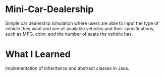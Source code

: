# Mini-Car-Dealership
Simple car dealership simulation where users are able to input the type of vehicle they want and see all available vehicles and their specifications, such as MPG, color, and the number of seats the vehicle has.


# What I Learned
Implementation of inheritance and abstract classes in Java.
